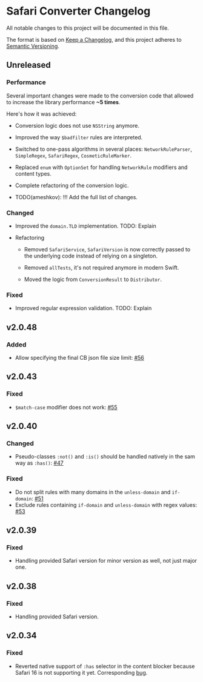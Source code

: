 # Safari Converter Changelog

All notable changes to this project will be documented in this file.

The format is based on [Keep a Changelog](https://keepachangelog.com/en/1.0.0/),
and this project adheres to [Semantic Versioning](https://semver.org/spec/v2.0.0.html).

## Unreleased

### Performance

Several important changes were made to the conversion code that allowed to
increase the library performance **~5 times**.

Here's how it was achieved:

- Conversion logic does not use `NSString` anymore.
- Improved the way `$badfilter` rules are interpreted.
- Switched to one-pass algorithms in several places: `NetworkRuleParser`,
  `SimpleRegex`, `SafariRegex`, `CosmeticRuleMarker`.
- Replaced `enum` with `OptionSet` for handling `NetworkRule` modifiers and
  content types.

- Complete refactoring of the conversion logic.
- TODO(ameshkov): !!! Add the full list of changes.

### Changed

- Improved the `domain.TLD` implementation.
  TODO: Explain

- Refactoring

  - Removed `SafariService`, `SafariVersion` is now correctly passed to the
    underlying code instead of relying on a singleton.
  
  - Removed `allTests`, it's not required anymore in modern Swift.
  
  - Moved the logic from `ConversionResult` to `Distributor`.

### Fixed

- Improved regular expression validation.
  TODO: Explain

## v2.0.48

### Added

- Allow specifying the final CB json file size limit: [#56]

[#56]: https://github.com/AdguardTeam/SafariConverterLib/issues/56

## v2.0.43

### Fixed

- `$match-case` modifier does not work: [#55]

[#55]: https://github.com/AdguardTeam/SafariConverterLib/issues/55

## v2.0.40

### Changed

- Pseudo-classes `:not()` and `:is()` should be handled natively in the sam
  way as `:has()`: [#47]

[#47]: https://github.com/AdguardTeam/SafariConverterLib/issues/47

### Fixed

- Do not split rules with many domains in the `unless-domain` and `if-domain`: [#51]
- Exclude rules containing `if-domain` and `unless-domain` with regex values: [#53]

[#51]: https://github.com/AdguardTeam/SafariConverterLib/issues/51
[#53]: https://github.com/AdguardTeam/SafariConverterLib/issues/53

## v2.0.39

### Fixed

- Handling provided Safari version for minor version as well, not just major
  one.

## v2.0.38

### Fixed

- Handling provided Safari version.

## v2.0.34

### Fixed

- Reverted native support of `:has` selector in the content blocker because
  Safari 16 is not supporting it yet.
  Corresponding [bug][webkit248868].

[webkit248868]: https://bugs.webkit.org/show_bug.cgi?id=248868

